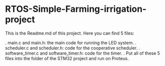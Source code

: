 # RTOS-Simple-Farming-irrigation-project
This is the Readme.md of this project. Here you can find 5 files:

. main.c and main.h: the main code for running the LED system.
. scheduler.c and scheduler.h: code for the cooperative scheduler.
. software_timer.c and software_timer.h: code for the timer.
. Put all of these 5 files into the folder of the STM32 project and run on Proteus.
